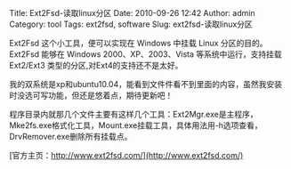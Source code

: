 Title: Ext2Fsd-读取linux分区
Date: 2010-09-26 12:42
Author: admin
Category: tool
Tags: ext2fsd, software
Slug: ext2fsd-读取linux分区

Ext2Fsd 这个小工具，便可以实现在 Windows 中挂载 Linux
分区的目的。Ext2Fsd 能够在 Windows 2000、XP、2003、Vista
等系统中运行，支持挂载 Ext2/Ext3 类型的分区,对Ext4的支持还不是太好。

我的双系统是xp和ubuntu10.04，能看到文件件看不到里面的内容，虽然我安装时没选可写功能，但还是悠着点，期待更新吧！

程序目录内就那几个文件主要有这样几个工具：Ext2Mgr.exe是主程序，Mke2fs.exe格式化工具，Mount.exe挂载工具，具体用法用-h选项查看，DrvRemover.exe删除所有挂载点。

[官方主页：http://www.ext2fsd.com/](http://www.ext2fsd.com/)
